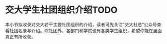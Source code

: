 # 交大学生社团组织介绍TODO

本小节拟收录对交大若干主要社团组织的介绍，读者可先关注“交大社总”公众号查看社团名录与介绍。除社团外，各部门和学院也有各类学生组织，希望你能在里面真正有所收获。

